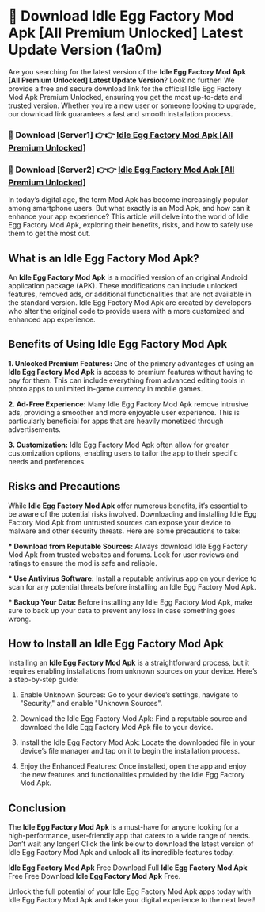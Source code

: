 # 🤖 Download Idle Egg Factory Mod Apk [All Premium Unlocked] Latest Update Version (1a0m)

Are you searching for the latest version of the <strong>Idle Egg Factory Mod Apk [All Premium Unlocked] Latest Update Version</strong>? Look no further! We provide a free and secure download link for the official Idle Egg Factory Mod Apk Premium Unlocked, ensuring you get the most up-to-date and trusted version. Whether you're a new user or someone looking to upgrade, our download link guarantees a fast and smooth installation process.


<h3>📌 Download [Server1] 👉👉 <a href="https://hapymods.com?title=Idle+Egg+Factory+Mod+Apk&ref=3B1">Idle Egg Factory Mod Apk [All Premium Unlocked]</a></h3>

<h3>📌 Download [Server2] 👉👉 <a href="https://hapymods.com?title=Idle+Egg+Factory+Mod+Apk&ref=3B1">Idle Egg Factory Mod Apk [All Premium Unlocked]</a></h3>


In today’s digital age, the term Mod Apk has become increasingly popular among smartphone users. But what exactly is an Mod Apk, and how can it enhance your app experience? This article will delve into the world of Idle Egg Factory Mod Apk, exploring their benefits, risks, and how to safely use them to get the most out.


<h2>What is an Idle Egg Factory Mod Apk?</h2>

An <strong>Idle Egg Factory Mod Apk</strong> is a modified version of an original Android application package (APK). These modifications can include unlocked features, removed ads, or additional functionalities that are not available in the standard version. Idle Egg Factory Mod Apk are created by developers who alter the original code to provide users with a more customized and enhanced app experience.


<h2>Benefits of Using Idle Egg Factory Mod Apk</h2>

<strong> 1. Unlocked Premium Features:</strong> One of the primary advantages of using an <strong>Idle Egg Factory Mod Apk</strong> is access to premium features without having to pay for them. This can include everything from advanced editing tools in photo apps to unlimited in-game currency in mobile games.

<strong> 2. Ad-Free Experience:</strong> Many Idle Egg Factory Mod Apk remove intrusive ads, providing a smoother and more enjoyable user experience. This is particularly beneficial for apps that are heavily monetized through advertisements.

<strong> 3. Customization:</strong> Idle Egg Factory Mod Apk often allow for greater customization options, enabling users to tailor the app to their specific needs and preferences.


<h2>Risks and Precautions</h2>

While <strong>Idle Egg Factory Mod Apk</strong> offer numerous benefits, it’s essential to be aware of the potential risks involved. Downloading and installing Idle Egg Factory Mod Apk from untrusted sources can expose your device to malware and other security threats. Here are some precautions to take:

<strong> * Download from Reputable Sources:</strong> Always download Idle Egg Factory Mod Apk from trusted websites and forums. Look for user reviews and ratings to ensure the mod is safe and reliable.

<strong> * Use Antivirus Software:</strong> Install a reputable antivirus app on your device to scan for any potential threats before installing an Idle Egg Factory Mod Apk.

<strong> * Backup Your Data:</strong> Before installing any Idle Egg Factory Mod Apk, make sure to back up your data to prevent any loss in case something goes wrong.


<h2>How to Install an Idle Egg Factory Mod Apk</h2>

Installing an <strong>Idle Egg Factory Mod Apk</strong> is a straightforward process, but it requires enabling installations from unknown sources on your device. Here’s a step-by-step guide:

 1. Enable Unknown Sources: Go to your device’s settings, navigate to "Security," and enable "Unknown Sources".

 2. Download the Idle Egg Factory Mod Apk: Find a reputable source and download the Idle Egg Factory Mod Apk file to your device.

 3. Install the Idle Egg Factory Mod Apk: Locate the downloaded file in your device’s file manager and tap on it to begin the installation process.

 4. Enjoy the Enhanced Features: Once installed, open the app and enjoy the new features and functionalities provided by the Idle Egg Factory Mod Apk.


<h2><strong>Conclusion</strong></h2>

The <strong>Idle Egg Factory Mod Apk</strong> is a must-have for anyone looking for a high-performance, user-friendly app that caters to a wide range of needs. Don’t wait any longer! Click the link below to download the latest version of Idle Egg Factory Mod Apk and unlock all its incredible features today.

<strong>Idle Egg Factory Mod Apk</strong> Free Download Full <strong>Idle Egg Factory Mod Apk</strong> Free Free Download <strong>Idle Egg Factory Mod Apk</strong> Free.

Unlock the full potential of your Idle Egg Factory Mod Apk apps today with Idle Egg Factory Mod Apk and take your digital experience to the next level!